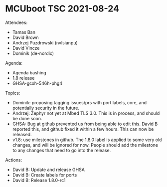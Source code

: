 # MCUboot TSC 2021-08-24

Attendees:

- Tamas Ban
- David Brown
- Andrzej Puzdrowski (nvlsianpu)
- David Vincze
- Dominik (de-nordic)

Agenda:

- Agenda bashing
- 1.8 release
- GHSA-gcxh-546h-phg4

Topics:

- Dominik: proposing tagging issues/prs with port labels, core, and potentially
  security in the future.
- Andrzej: Zephyr not yet at Mbed TLS 3.0.  This is in process, and
  should be done soon.
- GHSA: Bug at github prevented us from being able to edit this. David
  B reported this, and github fixed it within a few hours.  This can
  now be released.
- v1.8: use milestones in github.  The 1.8.0 label is applied to some
  very old changes, and will be ignored for now.  People should add
  the milestone to any changes that need to go into the release.

Actions:

- David B: Update and release GHSA
- David B: Create labels for ports
- David B: Release 1.8.0-rc1
